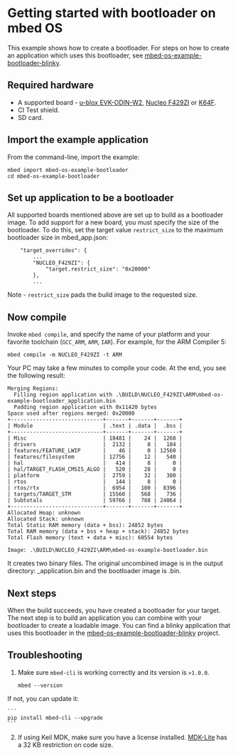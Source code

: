 # Getting started with bootloader on mbed OS

This example shows how to create a bootloader. For steps on how to create an application which uses this bootloader, see [mbed-os-example-bootloader-blinky](https://github.com/ARMmbed/mbed-os-example-bootloader-blinky).

## Required hardware
* A supported board - [u-blox EVK-ODIN-W2](https://developer.mbed.org/platforms/ublox-EVK-ODIN-W2/), [Nucleo F429ZI](https://developer.mbed.org/platforms/ST-Nucleo-F429ZI/) or [K64F](https://developer.mbed.org/platforms/FRDM-K64F/).
* CI Test shield.
* SD card.

## Import the example application

From the command-line, import the example:

```
mbed import mbed-os-example-bootloader
cd mbed-os-example-bootloader
```

## Set up application to be a bootloader

All supported boards mentioned above are set up to build as a bootloader image. To add support for a new board, you must specify the size of the bootloader.
To do this, set the target value `restrict_size` to the maximum bootloader size in mbed_app.json:

```
    "target_overrides": {
        ...
        "NUCLEO_F429ZI": {
            "target.restrict_size": "0x20000"
        },
        ...
```

Note - `restrict_size` pads the build image to the requested size.


## Now compile

Invoke `mbed compile`, and specify the name of your platform and your favorite toolchain (`GCC_ARM`, `ARM`, `IAR`). For example, for the ARM Compiler 5:

```
mbed compile -m NUCLEO_F429ZI -t ARM
```

Your PC may take a few minutes to compile your code. At the end, you see the following result:

```
Merging Regions:
  Filling region application with .\BUILD\NUCLEO_F429ZI\ARM\mbed-os-example-bootloader_application.bin
  Padding region application with 0x11420 bytes
Space used after regions merged: 0x20000
+-----------------------------+-------+-------+-------+
| Module                      | .text | .data |  .bss |
+-----------------------------+-------+-------+-------+
| Misc                        | 18481 |    24 |  1268 |
| drivers                     |  2132 |     8 |   184 |
| features/FEATURE_LWIP       |    46 |     0 | 12560 |
| features/filesystem         | 12756 |    12 |   540 |
| hal                         |   414 |     8 |     0 |
| hal/TARGET_FLASH_CMSIS_ALGO |   520 |    28 |     0 |
| platform                    |  2759 |    32 |   380 |
| rtos                        |   144 |     8 |     0 |
| rtos/rtx                    |  6954 |   100 |  8396 |
| targets/TARGET_STM          | 15560 |   568 |   736 |
| Subtotals                   | 59766 |   788 | 24064 |
+-----------------------------+-------+-------+-------+
Allocated Heap: unknown
Allocated Stack: unknown
Total Static RAM memory (data + bss): 24852 bytes
Total RAM memory (data + bss + heap + stack): 24852 bytes
Total Flash memory (text + data + misc): 60554 bytes

Image: .\BUILD\NUCLEO_F429ZI\ARM\mbed-os-example-bootloader.bin
```

It creates two binary files. The original uncombined image is in the output directory: <project-name>_application.bin and the bootloader image is <project-name>.bin.

## Next steps

When the build succeeds, you have created a bootloader for your target. The next step is to build an application you can combine with your bootloader to create a loadable image. You can find a blinky application that uses this bootloader in the [mbed-os-example-bootloader-blinky](https://github.com/ARMmbed/mbed-os-example-bootloader-blinky) project.

## Troubleshooting

1. Make sure `mbed-cli` is working correctly and its version is `>1.0.0`.

    ```
    mbed --version
    ```

 If not, you can update it:

    ```
    pip install mbed-cli --upgrade
    ```

2. If using Keil MDK, make sure you have a license installed. [MDK-Lite](http://www.keil.com/arm/mdk.asp) has a 32 KB restriction on code size.
